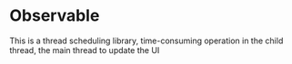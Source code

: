 # Observable
This is a thread scheduling library, time-consuming operation in the child thread, the main thread to update the UI
